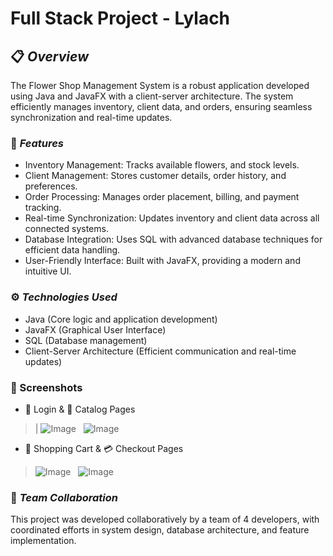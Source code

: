 # Full Stack Project - Lylach 

## 📋 *Overview*
      
The Flower Shop Management System is a robust application developed using Java and JavaFX with a client-server architecture. The system efficiently manages inventory, client data, and orders, ensuring seamless synchronization and real-time updates.

### 🔧 *Features*

- Inventory Management: Tracks available flowers, and stock levels.
- Client Management: Stores customer details, order history, and preferences.
- Order Processing: Manages order placement, billing, and payment tracking.
- Real-time Synchronization: Updates inventory and client data across all connected systems.
- Database Integration: Uses SQL with advanced database techniques for efficient data handling.
- User-Friendly Interface: Built with JavaFX, providing a modern and intuitive UI.

### ⚙️ *Technologies Used*

  - Java (Core logic and application development)
  - JavaFX (Graphical User Interface)
  - SQL (Database management)
  - Client-Server Architecture (Efficient communication and real-time updates)

### 📸 Screenshots
- 🔑 Login & 🌸 Catalog Pages

> | ![Image](https://github.com/user-attachments/assets/440a707e-7749-4f1e-9c7b-8d79e8e4a0ef)  &nbsp;  ![Image](https://github.com/user-attachments/assets/6bfdcbc3-09f1-46c0-a140-9cb2c22b57db)

- 🛒 Shopping Cart & 💳 Checkout Pages
> ![Image](https://github.com/user-attachments/assets/acd64802-71d5-4137-99ca-5a03b4cd9463)  &nbsp; ![Image](https://github.com/user-attachments/assets/94dcbae1-c3aa-43f3-b98c-a2d0b813a59d)

### 🤝 *Team Collaboration*

This project was developed collaboratively by a team of 4 developers, with coordinated efforts in system design, database architecture, and feature implementation.



